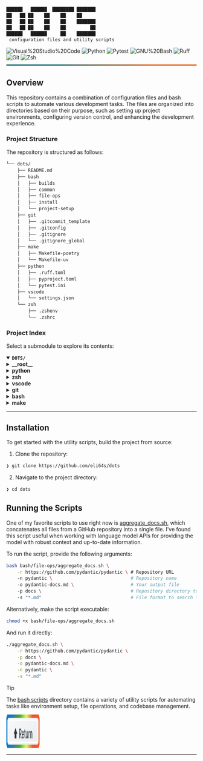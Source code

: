 <div align="left">

<!-- <img src="assets/logo-rainbow.svg" alt="dots">

<p align="center">

#### ◎ Configurations files and utility scripts

</p> -->

```console
██████   ██████  ████████ ███████
██   ██ ██    ██    ██    ██
██   ██ ██    ██    ██    ███████
██   ██ ██    ██    ██         ██
██████   ██████     ██    ███████
 configuration files and utility scripts
```

<img src="https://img.shields.io/badge/Visual%20Studio%20Code-007ACC.svg?style=%7B0%7D&logo=Visual-Studio-Code&logoColor=white" alt="Visual%20Studio%20Code">

<img src="https://img.shields.io/badge/Python-3776AB.svg?style=flat-square&logo=Python&logoColor=white" alt="Python">

<img src="https://img.shields.io/badge/Pytest-0A9EDC.svg?style=flat-square&logo=Pytest&logoColor=white" alt="Pytest">

<img src="https://img.shields.io/badge/GNU%20Bash-4EAA25.svg?style=flat-square&logo=GNU-Bash&logoColor=white" alt="GNU%20Bash">

<img src="https://img.shields.io/badge/Ruff-D7FF64.svg?style=flat-square&logo=Ruff&logoColor=black" alt="Ruff">

<img src="https://img.shields.io/badge/Git-F05032.svg?style=flat-square&logo=Git&logoColor=white" alt="Git">

<img src="https://img.shields.io/badge/Zsh-F15A24.svg?style=flat-square&logo=Zsh&logoColor=white" alt="Zsh">

</div>

<img width="100%" height="4px" src="assets/line.svg" alt="line">

## Overview

This repository contains a combination of configuration files and bash scripts to automate various development tasks. The files are organized into directories based on their purpose, such as setting up project environments, configuring version control, and enhancing the development experience.

###  Project Structure

The repository is structured as follows:

```sh
└── dots/
    ├── README.md
    ├── bash
    │   ├── builds
    │   ├── common
    │   ├── file-ops
    │   ├── install
    │   └── project-setup
    ├── git
    │   ├── .gitcommit_template
    │   ├── .gitconfig
    │   ├── .gitignore
    │   └── .gitignore_global
    ├── make
    │   ├── Makefile-poetry
    │   └── Makefile-uv
    ├── python
    │   ├── .ruff.toml
    │   ├── pyproject.toml
    │   └── pytest.ini
    ├── vscode
    │   └── settings.json
    └── zsh
        ├── .zshenv
        └── .zshrc
```

### Project Index

Select a submodule to explore its contents:

<details open>
	<summary><b><code>DOTS/</code></b></summary>
	<details> <!-- __root__ Submodule -->
		<summary><b>__root__</b></summary>
		<blockquote>
			<table>
			</table>
		</blockquote>
	</details>
	<details> <!-- python Submodule -->
		<summary><b>python</b></summary>
		<blockquote>
			<table>
			<tr>
				<td><b><a href='https://github.com/eli64s/dots/blob/master/python/pytest.ini'>pytest.ini</a></b></td>
				<td>- Configures pytest settings for test execution, coverage reporting, and asyncio behavior<br>- Sets test verbosity, duration, coverage thresholds, and paths<br>- Excludes specific lines from coverage, enforces coverage thresholds, and formats coverage reports<br>- Manages asyncio fixture scope and mode, and sets Python path for test discovery.</td>
			</tr>
			<tr>
				<td><b><a href='https://github.com/eli64s/dots/blob/master/python/pyproject.toml'>pyproject.toml</a></b></td>
				<td>- Generates README files using large language model APIs, enhancing developer productivity and documentation quality<br>- Integrates with various tools to streamline the process, ensuring consistency and efficiency in creating project documentation.</td>
			</tr>
			<tr>
				<td><b><a href='https://github.com/eli64s/dots/blob/master/python/.ruff.toml'>.ruff.toml</a></b></td>
				<td>Define codebase linting and formatting rules for Python project using .ruff.toml file, ensuring consistent code style and quality.</td>
			</tr>
			</table>
		</blockquote>
	</details>
	<details> <!-- zsh Submodule -->
		<summary><b>zsh</b></summary>
		<blockquote>
			<table>
			<tr>
				<td><b><a href='https://github.com/eli64s/dots/blob/master/zsh/.zshrc'>.zshrc</a></b></td>
				<td>- The code file configures the Zsh shell environment by setting up aliases, functions, path modifications, completion settings, and keybindings<br>- It also handles directory navigation, history settings, and integrates tools like Poetry, Docker, and VS Code<br>- Additionally, it enables FZF settings and keybindings, and provides autocomplete functionality for the 'uv' command.</td>
			</tr>
			<tr>
				<td><b><a href='https://github.com/eli64s/dots/blob/master/zsh/.zshenv'>.zshenv</a></b></td>
				<td>Define environment variables for project paths in the zsh configuration file to ensure proper setup and execution.</td>
			</tr>
			</table>
		</blockquote>
	</details>
	<details> <!-- vscode Submodule -->
		<summary><b>vscode</b></summary>
		<blockquote>
			<table>
			<tr>
				<td><b><a href='https://github.com/eli64s/dots/blob/master/vscode/settings.json'>settings.json</a></b></td>
				<td>- Configures various settings for the Visual Studio Code editor, including themes, font sizes, file associations, and language-specific formatting preferences<br>- Manages settings for Git integration, terminal behavior, and test frameworks<br>- Enhances the editor with plugins for Python, Docker, and more<br>- Optimizes the development environment for efficient coding and collaboration.</td>
			</tr>
			</table>
		</blockquote>
	</details>
	<details> <!-- git Submodule -->
		<summary><b>git</b></summary>
		<blockquote>
			<table>
			<tr>
				<td><b><a href='https://github.com/eli64s/dots/blob/master/git/.gitcommit_template'>.gitcommit_template</a></b></td>
				<td>- Defines commit message template for clear and concise communication of changes made in the project<br>- Encourages detailed descriptions of "what" and "why" behind each commit, referencing related issues for better tracking<br>- Facilitates effective collaboration and understanding among team members.</td>
			</tr>
			<tr>
				<td><b><a href='https://github.com/eli64s/dots/blob/master/git/.gitignore_global'>.gitignore_global</a></b></td>
				<td>Exclude unnecessary files and directories from version control using the global .gitignore file to maintain a clean repository structure.</td>
			</tr>
			<tr>
				<td><b><a href='https://github.com/eli64s/dots/blob/master/git/.gitconfig'>.gitconfig</a></b></td>
				<td>Configure Git settings for a streamlined workflow, including user info, editor preferences, commit templates, aliases for common commands, and visual enhancements like syntax highlighting.</td>
			</tr>
			</table>
		</blockquote>
	</details>
	<details> <!-- bash Submodule -->
		<summary><b>bash</b></summary>
		<blockquote>
			<details>
				<summary><b>install</b></summary>
				<blockquote>
					<table>
					<tr>
						<td><b><a href='https://github.com/eli64s/dots/blob/master/bash/install/micromamba.sh'>micromamba.sh</a></b></td>
						<td>- Facilitates seamless installation and setup of Micromamba on Linux and macOS systems<br>- Automatically determines the OS type, downloads the latest Micromamba version, sets up executable permissions, moves it to a global path, initializes Micromamba, and configures it to use the conda-forge channel by default.</td>
					</tr>
					<tr>
						<td><b><a href='https://github.com/eli64s/dots/blob/master/bash/install/local_dependencies_uninstall.sh'>local_dependencies_uninstall.sh</a></b></td>
						<td>- Perform local environment cleanup by uninstalling various dependencies like pyenv, goenv, Node.js, Poetry, Git, Git LFS, kubectl, kubectx, and Helm<br>- Additionally, clean up configuration files to ensure a fresh start<br>- The script logs each step and the total cleanup time, providing a streamlined process for resetting the local development environment.</td>
					</tr>
					<tr>
						<td><b><a href='https://github.com/eli64s/dots/blob/master/bash/install/pyflink.sh'>pyflink.sh</a></b></td>
						<td>- Automates PyFlink setup by checking and installing Java 11, Python 3.7, and downloading PyFlink<br>- Sets environment variables and aliases for zsh, enabling seamless PyFlink usage.</td>
					</tr>
					<tr>
						<td><b><a href='https://github.com/eli64s/dots/blob/master/bash/install/local_dependencies.sh'>local_dependencies.sh</a></b></td>
						<td>- Automates local environment setup by installing essential tools like Oh My Zsh, Homebrew, pyenv, Go, kubectl, Helm, Node.js, Poetry, Git, and Git LFS<br>- Updates shell configurations for seamless tool integration<br>- Verifies installations and provides a summary of the total installation time<br>- Ensures a smooth developer experience for building projects.</td>
					</tr>
					</table>
				</blockquote>
			</details>
			<details>
				<summary><b>file-ops</b></summary>
				<blockquote>
					<table>
					<tr>
						<td><b><a href='https://github.com/eli64s/dots/blob/master/bash/file-ops/chunk_docs.sh'>chunk_docs.sh</a></b></td>
						<td>Automates chunking and renaming of a Markdown document into 10 parts for improved readability and navigation in the project's documentation section.</td>
					</tr>
					<tr>
						<td><b><a href='https://github.com/eli64s/dots/blob/master/bash/file-ops/aggregate_docs.sh'>aggregate_docs.sh</a></b></td>
						<td>- Automates concatenation of GitHub project documentation markdown files into a single file<br>- Clones the repository, searches for markdown files in predefined paths, and merges them<br>- Useful for enhancing context in learning more about a project's technical implementation.</td>
					</tr>
					<tr>
						<td><b><a href='https://github.com/eli64s/dots/blob/master/bash/file-ops/modify_filenames.sh'>modify_filenames.sh</a></b></td>
						<td>Automates renaming files to lowercase with hyphens in a specified directory.</td>
					</tr>
					<tr>
						<td><b><a href='https://github.com/eli64s/dots/blob/master/bash/file-ops/move_directory.sh'>move_directory.sh</a></b></td>
						<td>Moves a specified folder to a destination directory if both exist; otherwise, displays appropriate error messages.</td>
					</tr>
					</table>
				</blockquote>
			</details>
			<details>
				<summary><b>builds</b></summary>
				<blockquote>
					<table>
					<tr>
						<td><b><a href='https://github.com/eli64s/dots/blob/master/bash/builds/pypi.sh'>pypi.sh</a></b></td>
						<td>- Automates the deployment of a Python package to PyPI by cleaning, building, and uploading distribution files<br>- The script sets up necessary configurations and executes the deployment process seamlessly.</td>
					</tr>
					<tr>
						<td><b><a href='https://github.com/eli64s/dots/blob/master/bash/builds/docker.sh'>docker.sh</a></b></td>
						<td>- Automates Docker image building, pushing, and multi-platform support<br>- Sets up Docker Buildx, builds and publishes the image, and completes the process.</td>
					</tr>
					</table>
				</blockquote>
			</details>
			<details>
				<summary><b>project-setup</b></summary>
				<blockquote>
					<table>
					<tr>
						<td><b><a href='https://github.com/eli64s/dots/blob/master/bash/project-setup/create_python_project.sh'>create_python_project.sh</a></b></td>
						<td>- Creates essential project directories, files, and configuration settings for a Python project setup<br>- Establishes a structured foundation for code organization, including key components like main script, configuration constants, and logger module<br>- Sets up necessary project dependencies, formatting tools, and environment setup scripts for streamlined development and deployment processes.</td>
					</tr>
					<tr>
						<td><b><a href='https://github.com/eli64s/dots/blob/master/bash/project-setup/create_directory_structure.sh'>create_directory_structure.sh</a></b></td>
						<td>- Generates directory structure with files for a Markdown guide based on user input<br>- The script prompts for a base directory and creates a structured hierarchy with various Markdown files and directories<br>- This functionality aids in organizing and setting up a comprehensive Markdown guide within the project architecture.</td>
					</tr>
					</table>
				</blockquote>
			</details>
			<details>
				<summary><b>common</b></summary>
				<blockquote>
					<table>
					<tr>
						<td><b><a href='https://github.com/eli64s/dots/blob/master/bash/common/run.sh'>run.sh</a></b></td>
						<td>- Automate environment setup and package upgrades for the project using a bash script<br>- The script activates the conda environment, upgrades pip, and logs the execution start and end times.</td>
					</tr>
					<tr>
						<td><b><a href='https://github.com/eli64s/dots/blob/master/bash/common/clean.sh'>clean.sh</a></b></td>
						<td>- The clean.sh script provides functions to remove various artifacts like build files, Python file artifacts, test and coverage artifacts, backup files, and cache files<br>- It offers commands to clean different types of artifacts within the project structure, ensuring a clean and organized codebase.</td>
					</tr>
					<tr>
						<td><b><a href='https://github.com/eli64s/dots/blob/master/bash/common/test.sh'>test.sh</a></b></td>
						<td>- Executes test coverage analysis for the 'readmeai' project, ensuring a minimum coverage threshold of 90%<br>- The script activates the 'readmeai' conda environment, runs pytest with coverage, and generates a report highlighting missing coverage.</td>
					</tr>
					</table>
				</blockquote>
			</details>
		</blockquote>
	</details>
	<details> <!-- make Submodule -->
		<summary><b>make</b></summary>
		<blockquote>
			<details>
				<summary><b>uv</b></summary>
				<blockquote>
					<table>
					<tr>
						<td><b><a href='https://github.com/eli64s/dots/blob/master/make/uv/Makefile'>Makefile</a></b></td>
						<td>- Facilitates managing project dependencies and virtual environments using Makefile commands<br>- Commands include installing dependencies, locking dependencies, syncing environments, and creating virtual environments<br>- The Makefile provides a structured approach to streamline development setup and maintenance tasks.</td>
					</tr>
					</table>
				</blockquote>
			</details>
			<details>
				<summary><b>poetry</b></summary>
				<blockquote>
					<table>
					<tr>
						<td><b><a href='https://github.com/eli64s/dots/blob/master/make/poetry/Makefile'>Makefile</a></b></td>
						<td>- Facilitates managing dependencies and environment for Poetry projects<br>- Includes commands to install dependencies, clean environment, remove environment, and generate requirements files<br>- Key for maintaining project dependencies and environment setup.</td>
					</tr>
					</table>
				</blockquote>
			</details>
		</blockquote>
	</details>
</details>

---

## Installation

To get started with the utility scripts, build the project from source:

1. Clone the repository:
```sh
❯ git clone https://github.com/eli64s/dots
```

2. Navigate to the project directory:
```sh
❯ cd dots
```

## Running the Scripts

One of my favorite scripts to use right now is [aggregate_docs.sh](bash/file-ops/aggregate_docs.sh), which concatenates all files from a GitHub repository into a single file. I've found this script useful when working with language model APIs for providing the model with robust context and up-to-date information.

To run the script, provide the following arguments:

```sh
bash bash/file-ops/aggregate_docs.sh \
    -r https://github.com/pydantic/pydantic \ # Repository URL
    -n pydantic \						  	  # Repository name
    -o pydantic-docs.md \					  # Your output file
    -p docs \								  # Repository directory to search and aggregate
    -s "*.md"								  # File format to search for in the repository
```

Alternatively, make the script executable:

```sh
chmod +x bash/file-ops/aggregate_docs.sh
```

And run it directly:

```sh
./aggregate_docs.sh \
    -r https://github.com/pydantic/pydantic \
    -p docs \
    -o pydantic-docs.md \
    -n pydantic \
    -s "*.md"
```

> [!TIP]
> The [bash scripts][dots.bash] directory contains a variety of utility scripts for automating tasks like environment setup, file operations, and codebase management.

<div align="left">
    <a href="#-configurations-files-and-utility-scripts">
        <img src="assets/button.svg" width="88px" height="88px" alt="return-button">
    </a>
</div>

---

<!-- REFERENCE LINKS -->

[dots.bash]: https://github.com/eli64s/dots/tree/main/bash